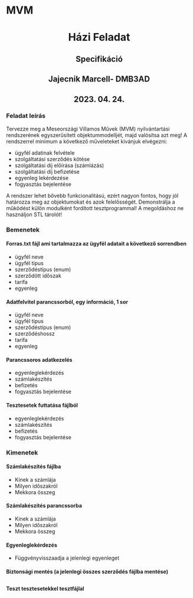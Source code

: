 # MVM
**<h1 align="center">Házi Feladat </h1>**

<h2 align = "center">Specifikáció</h2>
<h2 align = "center">Jajecnik Marcell- DMB3AD</h3>
<h2 align = "center">2023. 04. 24.</h2>

<h3>Feladat leírás</h3>
Tervezze meg a Meseországi Villamos Művek (MVM) nyilvántartási rendszerének egyszerűsített objektummodelljét, majd valósítsa azt meg! A rendszerrel minimum a következő műveleteket kívánjuk elvégezni:

- ügyfél adatinak felvétele
- szolgáltatási szerződés kötése
- szolgáltatási díj előírása (számlázás)
- szolgáltatási díj befizetése
- egyenleg lekérdezése
- fogyasztás bejelentése

A rendszer lehet bővebb funkcionalitású, ezért nagyon fontos, hogy jól határozza meg az objektumokat és azok felelősségét.
Demonstrálja a működést külön modulként fordított tesztprogrammal! A megoldáshoz ne használjon STL tárolót!

<h3>Bemenetek</h3>

#### Forras.txt fájl ami tartalmazza az ügyfél adatait a következő sorrendben
- ügyfél neve
- ügyfél típus
- szerződéstípus (enum)
- szerződött időszak
- tarifa
- egyenleg

#### Adatfelvitel parancssorból, egy információ, 1 sor
- ügyfél neve
- ügyfél típus
- szerződéstípus (enum)
- szerződéshossz
- tarifa
- egyenleg

#### Parancssoros adatkezelés
- egyenleglekérdezés
- számlakészítés
- befizetés
- fogyasztás bejelentése

#### Tesztesetek futtatása fájlból
- egyenleglekérdezés
- számlakészítés
- befizetés
- fogyasztás bejelentése

<h3>Kimenetek</h3>

#### Számlakészítés fájlba
- Kinek a számlája
- Milyen időszakról
- Mekkora összeg

#### Számlakészítés parancssorba
- Kinek a számlája
- Milyen időszakról
- Mekkora összeg

#### Egyenleglekérdezés
- Függvényvisszaadja a jelenlegi egyenleget

#### Biztonsági mentés (a jelenlegi összes szerződés fájlba mentése)
##
#### Teszt tesztesetekkel tesztfájlal